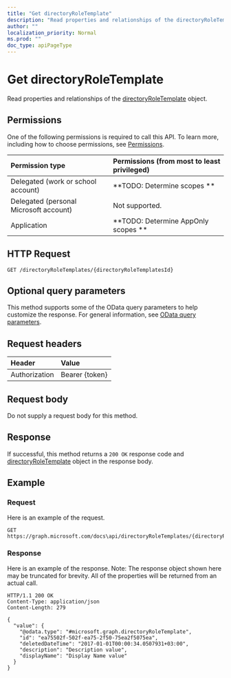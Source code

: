 ```yaml
---
title: "Get directoryRoleTemplate"
description: "Read properties and relationships of the directoryRoleTemplate object."
author: ""
localization_priority: Normal
ms.prod: ""
doc_type: apiPageType
---
```


# Get directoryRoleTemplate

Read properties and relationships of the [directoryRoleTemplate](../resources/directoryroletemplate.md) object.

## Permissions
One of the following permissions is required to call this API. To learn more, including how to choose permissions, see [Permissions](/concepts/permissions-reference.md).

|Permission type|Permissions (from most to least privileged)|
|:---|:---|
|Delegated (work or school account)|**TODO: Determine scopes **|
|Delegated (personal Microsoft account)|Not supported.|
|Application|**TODO: Determine AppOnly scopes **|

## HTTP Request
<!-- {
  "blockType": "ignored"
}
-->
``` http
GET /directoryRoleTemplates/{directoryRoleTemplatesId}
```

## Optional query parameters
This method supports some of the OData query parameters to help customize the response. For general information, see [OData query parameters](/graph/query-parameters).

## Request headers
|Header|Value|
|:---|:---|
|Authorization|Bearer {token}|

## Request body
Do not supply a request body for this method.

## Response
If successful, this method returns a `200 OK` response code and [directoryRoleTemplate](../resources/directoryroletemplate.md) object in the response body.

## Example

### Request
Here is an example of the request.
<!-- {
  "blockType": "request",
  "name": "get_directoryroletemplate"
}
-->
``` http
GET https://graph.microsoft.com/docs\api/directoryRoleTemplates/{directoryRoleTemplatesId}
```

### Response
Here is an example of the response. Note: The response object shown here may be truncated for brevity. All of the properties will be returned from an actual call.
<!-- {
  "blockType": "response",
  "truncated": true,
  "@odata.type": "microsoft.graph.directoryRoleTemplate"
}
-->
``` http
HTTP/1.1 200 OK
Content-Type: application/json
Content-Length: 279

{
  "value": {
    "@odata.type": "#microsoft.graph.directoryRoleTemplate",
    "id": "ea75502f-502f-ea75-2f50-75ea2f5075ea",
    "deletedDateTime": "2017-01-01T00:00:34.0507931+03:00",
    "description": "Description value",
    "displayName": "Display Name value"
  }
}
```

